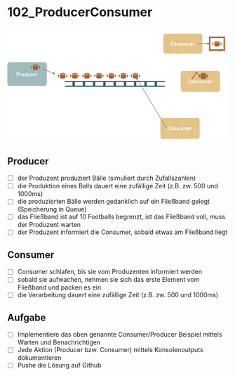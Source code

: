 # 102_ProducerConsumer

![Producer Consumer grafisch](ProducerConsumer.png)

## Producer
- [ ] der Produzent produziert Bälle (simuliert durch Zufallszahlen)
- [ ] die Produktion eines Balls dauert eine zufällige Zeit (z.B. zw. 500 und 1000ms)
- [ ] die produzierten Bälle werden gedanklich auf ein Fließband gelegt (Speicherung in Queue)
- [ ] das Fließband ist auf 10 Footballs begrenzt, ist das Fließband voll, muss der Produzent warten
- [ ] der Produzent informiert die Consumer, sobald etwas am Fließband liegt

## Consumer
- [ ] Consumer schlafen, bis sie vom Produzenten informiert werden
- [ ] sobald sie aufwachen, nehmen sie sich das erste Element vom Fließband und packen es ein
- [ ] die Verarbeitung dauert eine zufällige Zeit (z.B. zw. 500 und 1000ms)

## Aufgabe
- [ ] Implementiere das oben genannte Consumer/Producer Beispiel mittels Warten und Benachrichtigen
- [ ] Jede Aktion (Producer bzw. Consumer) mittels Konsolenoutputs dokumentieren
- [ ] Pushe die Lösung auf Github
